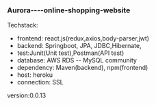 ### Aurora----online-shopping-website
Techstack: 
* frontend: react.js(redux,axios,body-parser,jwt)
* backend: Springboot, JPA, JDBC,Hibernate, 
* test:Junit(Unit test),Postman(API test)
* database: AWS RDS -- MySQL community
* dependency: Maven(backend), npm(frontend)
* host: heroku
* connection: SSL

version:0.0.13